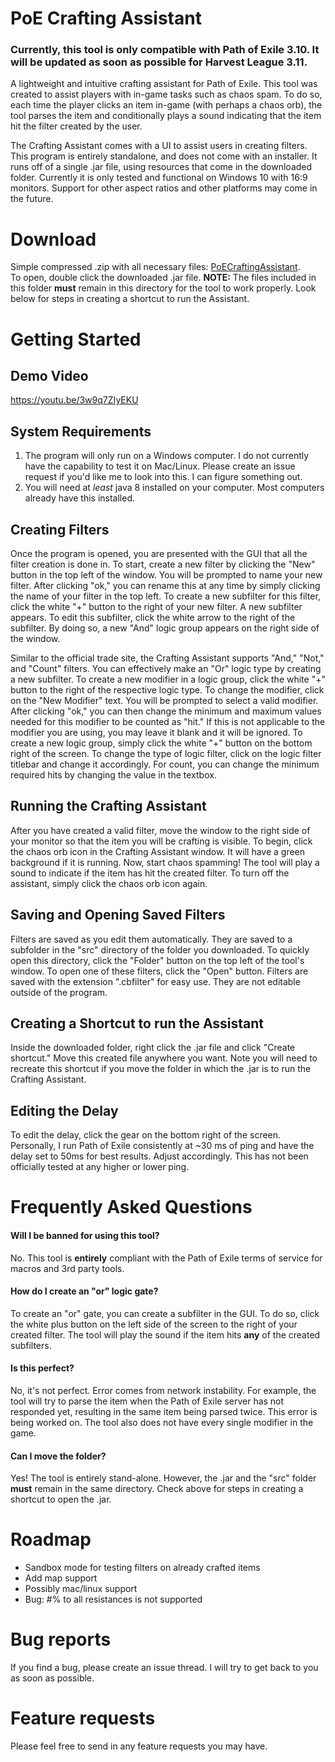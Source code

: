 # PoE Crafting Assistant
### **Currently, this tool is only compatible with Path of Exile 3.10. It will be updated as soon as possible for Harvest League 3.11.**

A lightweight and intuitive crafting assistant for Path of Exile. This tool was created to assist players with in-game tasks such as chaos spam. To do so, each time the player clicks an item in-game (with perhaps a chaos orb), the tool parses the item and conditionally plays a sound indicating that the item hit the filter created by the user.

The Crafting Assistant comes with a UI to assist users in creating filters. This program is entirely standalone, and does not come with an installer. It runs off of a single .jar file, using resources that come in the downloaded folder. Currently it is only tested and functional on Windows 10 with 16:9 monitors. Support for other aspect ratios and other platforms may come in the future.

# Download
Simple compressed .zip with all necessary files: [PoECraftingAssistant](https://www.dropbox.com/s/1bt7y92xmdiefn3/PoECraftingAssistant.zip?dl=1 "Download").\
To open, double click the downloaded .jar file. **NOTE:** The files included in this folder **must** remain in this directory for the tool to work properly. Look below for steps in creating a shortcut to run the Assistant.

# Getting Started

## Demo Video
https://youtu.be/3w9q7ZIyEKU

## System Requirements
1. The program will only run on a Windows computer. I do not currently have the capability to test it on Mac/Linux. Please create an issue request if you'd like me to look into this. I can figure something out.
2. You will need at *least* java 8 installed on your computer. Most computers already have this installed.

## Creating Filters
Once the program is opened, you are presented with the GUI that all the filter creation is done in. To start, create a new filter by clicking the "New" button in the top left of the window. You will be prompted to name your new filter. After clicking "ok," you can rename this at any time by simply clicking the name of your filter in the top left. To create a new subfilter for this filter, click the white "+" button to the right of your new filter. A new subfilter appears. To edit this subfilter, click the white arrow to the right of the subfilter. By doing so, a new "And" logic group appears on the right side of the window.

Similar to the official trade site, the Crafting Assistant supports "And," "Not," and "Count" filters. You can effectively make an "Or" logic type by creating a new subfilter. To create a new modifier in a logic group, click the white "+" button to the right of the respective logic type. To change the modifier, click on the "New Modifier" text. You will be prompted to select a valid modifier. After clicking "ok," you can then change the minimum and maximum values needed for this modifier to be counted as "hit." If this is not applicable to the modifier you are using, you may leave it blank and it will be ignored. To create a new logic group, simply click the white "+" button on the bottom right of the screen. To change the type of logic filter, click on the logic filter titlebar and change it accordingly. For count, you can change the minimum required hits by changing the value in the textbox.

## Running the Crafting Assistant
After you have created a valid filter, move the window to the right side of your monitor so that the item you will be crafting is visible. To begin, click the chaos orb icon in the Crafting Assistant window. It will have a green background if it is running. Now, start chaos spamming! The tool will play a sound to indicate if the item has hit the created filter. To turn off the assistant, simply click the chaos orb icon again.

## Saving and Opening Saved Filters
Filters are saved as you edit them automatically. They are saved to a subfolder in the "src" directory of the folder you downloaded. To quickly open this directory, click the "Folder" button on the top left of the tool's window. To open one of these filters, click the "Open" button. Filters are saved with the extension ".cbfilter" for easy use. They are not editable outside of the program.

## Creating a Shortcut to run the Assistant
Inside the downloaded folder, right click the .jar file and click "Create shortcut." Move this created file anywhere you want. Note you will need to recreate this shortcut if you move the folder in which the .jar is to run the Crafting Assistant.

## Editing the Delay
To edit the delay, click the gear on the bottom right of the screen. Personally, I run Path of Exile consistently at ~30 ms of ping and have the delay set to 50ms for best results. Adjust accordingly. This has not been officially tested at any higher or lower ping.

# Frequently Asked Questions

#### Will I be banned for using this tool?
No. This tool is **entirely** compliant with the Path of Exile terms of service for macros and 3rd party tools.

#### How do I create an "or" logic gate?
To create an "or" gate, you can create a subfilter in the GUI. To do so, click the white plus button on the left side of the screen to the right of your created filter. The tool will play the sound if the item hits **any** of the created subfilters.

#### Is this perfect?
No, it's not perfect. Error comes from network instability. For example, the tool will try to parse the item when the Path of Exile server has not responded yet, resulting in the same item being parsed twice. This error is being worked on. The tool also does not have every single modifier in the game.

#### Can I move the folder?
Yes! The tool is entirely stand-alone. However, the .jar and the "src" folder **must** remain in the same directory. Check above for steps in creating a shortcut to open the .jar.

# Roadmap
- Sandbox mode for testing filters on already crafted items
- Add map support
- Possibly mac/linux support
- Bug: #% to all resistances is not supported

# Bug reports
If you find a bug, please create an issue thread. I will try to get back to you as soon as possible.

# Feature requests
Please feel free to send in any feature requests you may have.

